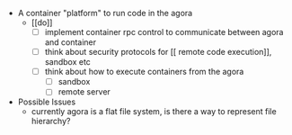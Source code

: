 - A container "platform" to run code in the agora
	- [[do]]
		- [ ]  implement container rpc control to communicate between agora and container
		- [ ] think about security protocols for [[ remote code execution]], sandbox etc
		- [ ] think about how to execute containers from the agora
			- [ ] sandbox
			- [ ] remote server

- Possible Issues
	- currently agora is a flat file system, is there a way to represent file hierarchy?